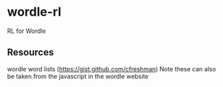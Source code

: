 # wordle-rl
RL for Wordle


## Resources


 wordle word lists (https://gist.github.com/cfreshman)
 Note these can also be taken from the javascript in the wordle website